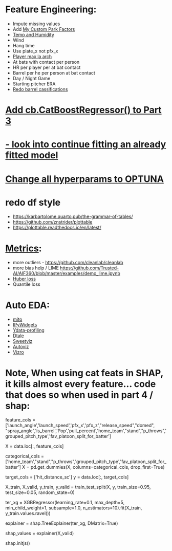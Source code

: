 # Feature Engineering:
- Impute missing values
- Add [My Custom Park Factors](https://github.com/dec1costello/Baseball/tree/main/Stadiums)
- [Temp and Humidity](https://towardsdatascience.com/getting-weather-data-in-3-easy-steps-8dc10cc5c859)
- Wind
- Hang time
- Use plate_x not pfx_x
- [Player max la arch](https://drive.google.com/file/d/1fC974yEShTAJ6PXWgbamLlriaFUzjf1r/view)
- At bats with contact per person
- HR per player per at bat contact
- Barrel per he per person at bat contact
- Day / Night Game
- Starting pitcher ERA
- [Redo barrel cassifications](https://x.com/JonPgh/status/1706726176973373637?s=20)

# [Add cb.CatBoostRegressor() to Part 3](https://towardsdatascience.com/catboost-regression-in-6-minutes-3487f3e5b329)

# **[- look into continue fitting an already fitted model](https://github.com/BexTuychiev/medium_stories/blob/master/2023/5_may/7_sklearn_pro/notebook.ipynb)**


# [Change all hyperparams to OPTUNA](https://towardsdatascience.com/why-is-everyone-at-kaggle-obsessed-with-optuna-for-hyperparameter-tuning-7608fdca337c)


# redo df style
- https://karbartolome.quarto.pub/the-grammar-of-tables/
- https://github.com/znstrider/plottable
- https://plottable.readthedocs.io/en/latest/


# [Metrics](https://docs.seldon.io/projects/alibi/en/stable/overview/high_level.html):
- more outliers - https://github.com/cleanlab/cleanlab
- more bias help / LIME https://github.com/Trusted-AI/AIF360/blob/master/examples/demo_lime.ipynb
- [Huber loss](https://medium.com/analytics-vidhya/a-comprehensive-guide-to-loss-functions-part-1-regression-ff8b847675d6)
- Quantile loss

# Auto EDA:
- [mito](https://github.com/mito-ds/mito)
- [IPyWidgets](https://towardsdatascience.com/interactive-controls-for-jupyter-notebooks-f5c94829aee6)
- [Ydata-profiling](https://github.com/ydataai)
- [Dtale](https://github.com/man-group/dtale)
- [Sweetviz](https://towardsdatascience.com/sweetviz-automated-eda-in-python-a97e4cabacde)
- [Autoviz](https://towardsdatascience.com/autoviz-automatically-visualize-any-dataset-75876a4eede4)
- [Vizro](https://github.com/mckinsey/vizro)

# Note, When using cat feats in SHAP, it kills almost every feature... code that does so when used in part 4 / shap:

feature_cols = ['launch_angle','launch_speed','pfx_x','pfx_z',"release_speed","domed", "spray_angle",'is_barrel','Pop','pull_percent','home_team',"stand","p_throws",'grouped_pitch_type','fav_platoon_split_for_batter']

X = data.loc[:, feature_cols]

categorical_cols = ['home_team',"stand","p_throws",'grouped_pitch_type','fav_platoon_split_for_batter']
X = pd.get_dummies(X, columns=categorical_cols, drop_first=True)

target_cols = ['hit_distance_sc']
y = data.loc[:, target_cols]

X_train, X_valid, y_train, y_valid = train_test_split(X, y, train_size=0.95, test_size=0.05, random_state=0)

ter_xg = XGBRegressor(learning_rate=0.1, max_depth=5, min_child_weight=1, subsample=1.0, n_estimators=10).fit(X_train, y_train.values.ravel())

explainer = shap.TreeExplainer(ter_xg, DMatrix=True)

shap_values = explainer(X_valid)

shap.initjs()

